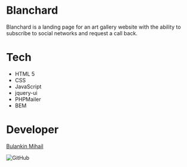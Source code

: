 # Blanchard

Blanchard is a landing page for an art gallery website with the ability to subscribe to social networks and request a call back.


# Tech
- HTML 5
- CSS
- JavaScript
- jquery-ui
- PHPMailer
- BEM


# Developer

[Bulankin Mihail](https://github.com/mvlbulankin)

![GitHub](https://img.shields.io/badge/github-%23121011.svg?style=for-the-badge&logo=github&logoColor=white)
